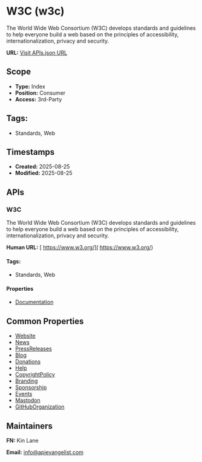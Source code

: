 # W3C (w3c)
The World Wide Web Consortium (W3C) develops standards and guidelines to help everyone build a web based on the principles of accessibility, internationalization, privacy and security. 

**URL:** [Visit APIs.json URL](https://raw.githubusercontent.com/api-evangelist/w3c/refs/heads/main/apis.yml)

## Scope

- **Type:** Index 
- **Position:** Consumer 
- **Access:** 3rd-Party 

## Tags:

 - Standards, Web

## Timestamps

- **Created:** 2025-08-25 
- **Modified:** 2025-08-25 

## APIs

### W3C
The World Wide Web Consortium (W3C) develops standards and guidelines to help everyone build a web based on the principles of accessibility, internationalization, privacy and security. 

**Human URL:** [ https://www.w3.org/]( https://www.w3.org/)


#### Tags:

 - Standards, Web

#### Properties

- [Documentation]( https://www.w3.org/)

## Common Properties

- [Website](https://www.w3.org/)
- [News](https://www.w3.org/news/)
- [PressReleases](https://www.w3.org/press-releases/)
- [Blog](https://www.w3.org/blog/)
- [Donations](https://www.w3.org/donate/)
- [Help](https://www.w3.org/help/)
- [CopyrightPolicy](https://www.w3.org/copyright/intellectual-rights/)
- [Branding](https://www.w3.org/policies/logos/)
- [Sponsorship](https://www.w3.org/sponsor/)
- [Events](https://www.w3.org/events/)
- [Mastodon](https://w3c.social/@w3c)
- [GitHubOrganization](https://github.com/w3c/)

## Maintainers

**FN:** Kin Lane

**Email:** info@apievangelist.com

